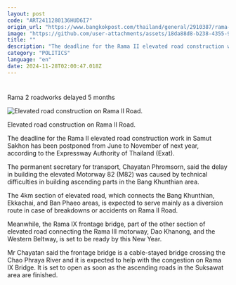 ```yaml
---
layout: post
code: "ART2411280136HUD6I7"
origin_url: "https://www.bangkokpost.com/thailand/general/2910387/rama-2-roadworks-delayed-5-months"
image: "https://github.com/user-attachments/assets/18da88d8-b238-4355-9f8e-0d01d1c7e6c5"
title: ""
description: "The deadline for the Rama II elevated road construction work in Samut Sakhon has been postponed from June to November of next year, according to the Expressway Authority of Thailand (Exat)."
category: "POLITICS"
language: "en"
date: 2024-11-28T02:00:47.018Z
---
```


# 

Rama 2 roadworks delayed 5 months

![Elevated road construction on Rama II Road.](https://github.com/user-attachments/assets/10cf07ee-ad89-4dc2-969f-a4f56f8c0890)

Elevated road construction on Rama II Road.

The deadline for the Rama II elevated road construction work in Samut Sakhon has been postponed from June to November of next year, according to the Expressway Authority of Thailand (Exat).

The permanent secretary for transport, Chayatan Phromsorn, said the delay in building the elevated Motorway 82 (M82) was caused by technical difficulties in building ascending parts in the Bang Khunthian area.

The 4km section of elevated road, which connects the Bang Khunthian, Ekkachai, and Ban Phaeo areas, is expected to serve mainly as a diversion route in case of breakdowns or accidents on Rama II Road.

Meanwhile, the Rama IX frontage bridge, part of the other section of elevated road connecting the Rama III motorway, Dao Khanong, and the Western Beltway, is set to be ready by this New Year.

Mr Chayatan said the frontage bridge is a cable-stayed bridge crossing the Chao Phraya River and it is expected to help with the congestion on Rama IX Bridge. It is set to open as soon as the ascending roads in the Suksawat area are finished.